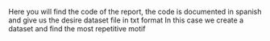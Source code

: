 Here you will find the code of the report, the code is documented in spanish and give us the desire dataset file in txt format
In this case we create a dataset and find the most repetitive motif
